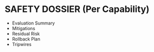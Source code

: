 # SAFETY DOSSIER (Per Capability)
- Evaluation Summary
- Mitigations
- Residual Risk
- Rollback Plan
- Tripwires
